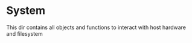 # System

This dir contains all objects and functions to interact with host hardware and filesystem
